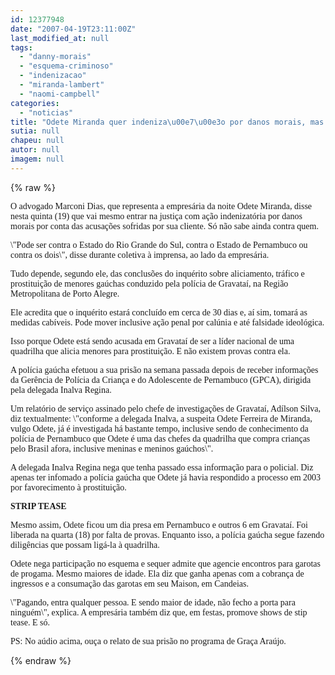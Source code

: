 ```yaml
---
id: 12377948
date: "2007-04-19T23:11:00Z"
last_modified_at: null
tags:
  - "danny-morais"
  - "esquema-criminoso"
  - "indenizacao"
  - "miranda-lambert"
  - "naomi-campbell"
categories:
  - "noticias"
title: "Odete Miranda quer indeniza\u00e7\u00e3o por danos morais, mas ainda n\u00e3o sabe quem vai pagar"
sutia: null
chapeu: null
autor: null
imagem: null
---
```

{% raw %}
<p><P><FONT face=Verdana>O advogado Marconi Dias, que representa a </FONT><FONT face=Verdana>empresária da noite Odete Miranda, disse nesta </FONT><FONT face=Verdana>quinta (19) que vai mesmo entrar na justiça com </FONT><FONT face=Verdana>ação indenizatória por danos morais por conta </FONT><FONT face=Verdana>das acusações sofridas por sua cliente. Só não </FONT><FONT face=Verdana>sabe ainda contra quem.</FONT></P></p>
<p><P><FONT face=Verdana>\"Pode ser contra o Estado do Rio Grande do Sul, </FONT><FONT face=Verdana>contra o Estado de Pernambuco ou contra os </FONT><FONT face=Verdana>dois\", disse durante coletiva à imprensa, ao </FONT><FONT face=Verdana>lado da empresária.</FONT></P></p>
<p><P><FONT face=Verdana>Tudo depende, segundo ele, das conclusões do </FONT><FONT face=Verdana>inquérito sobre aliciamento, tráfico e </FONT><FONT face=Verdana>prostituição de menores gaúchas conduzido pela </FONT><FONT face=Verdana>polícia de Gravataí, na Região Metropolitana de </FONT><FONT face=Verdana>Porto Alegre.</FONT></P></p>
<p><P><FONT face=Verdana>Ele acredita que o inquérito estará concluído em </FONT><FONT face=Verdana>cerca de 30 dias e, aí sim, tomará as medidas </FONT><FONT face=Verdana>cabíveis. Pode mover inclusive ação penal por </FONT><FONT face=Verdana>calúnia e até falsidade ideológica.</FONT></P></p>
<p><P><FONT face=Verdana>Isso porque Odete está sendo acusada em Gravataí </FONT><FONT face=Verdana>de ser a líder nacional de uma quadrilha que </FONT><FONT face=Verdana>alicia menores para prostituição. E não existem </FONT><FONT face=Verdana>provas contra ela.</FONT></P></p>
<p><P><FONT face=Verdana>A polícia gaúcha efetuou a sua prisão na semana </FONT><FONT face=Verdana>passada depois de receber informações da </FONT><FONT face=Verdana>Gerência de Polícia da Criança e do Adolescente </FONT><FONT face=Verdana>de Pernambuco (GPCA), dirigida pela delegada </FONT><FONT face=Verdana>Inalva Regina. </FONT></P></p>
<p><P><FONT face=Verdana>Um relatório de serviço assinado pelo chefe de </FONT><FONT face=Verdana>investigações de Gravataí, Adílson Silva, diz </FONT><FONT face=Verdana>textualmente: \"conforme a delegada Inalva, a </FONT><FONT face=Verdana>suspeita Odete Ferreira de Miranda, vulgo Odete, </FONT><FONT face=Verdana>já é investigada há bastante tempo, inclusive </FONT><FONT face=Verdana>sendo de conhecimento da polícia de Pernambuco </FONT><FONT face=Verdana>que Odete é uma das chefes da quadrilha que </FONT><FONT face=Verdana>compra crianças pelo Brasil afora, inclusive </FONT><FONT face=Verdana>meninas e meninos gaúchos\".</FONT></P></p>
<p><P><FONT face=Verdana>A delegada Inalva Regina nega que tenha passado </FONT><FONT face=Verdana>essa informação para o policial. Diz apenas ter </FONT><FONT face=Verdana>infomado a polícia gaúcha que Odete já havia </FONT><FONT face=Verdana>respondido a processo em 2003 por favorecimento </FONT><FONT face=Verdana>à prostituição.</FONT></P></p>
<p><P><FONT face=Verdana><STRONG>STRIP TEASE</STRONG></FONT></P></p>
<p><P><FONT face=Verdana>Mesmo assim, Odete ficou um dia presa em </FONT><FONT face=Verdana>Pernambuco e outros 6 em Gravataí. Foi liberada </FONT><FONT face=Verdana>na quarta (18) por falta de provas. Enquanto </FONT><FONT face=Verdana>isso, a polícia gaúcha segue fazendo diligências </FONT><FONT face=Verdana>que possam ligá-la à quadrilha.</FONT></P></p>
<p><P><FONT face=Verdana>Odete nega participação no esquema e sequer </FONT><FONT face=Verdana>admite que agencie encontros para garotas de </FONT><FONT face=Verdana>progama. Mesmo maiores de idade. Ela diz que </FONT><FONT face=Verdana>ganha apenas com a cobrança de ingressos e a </FONT><FONT face=Verdana>consumação das garotas em seu Maison, em </FONT><FONT face=Verdana>Candeias.</FONT></P></p>
<p><P><FONT face=Verdana>\"Pagando, entra qualquer pessoa. E sendo maior </FONT><FONT face=Verdana>de idade, não fecho a porta para ninguém\", </FONT><FONT face=Verdana>explica. A empresária também diz que, em festas, </FONT><FONT face=Verdana>promove shows de stip tease. E só.</FONT></P></p>
<p><P><FONT face=Verdana>PS: No aúdio acima, ouça o relato de sua prisão no programa de Graça Araújo.</FONT></P> </p>
{% endraw %}